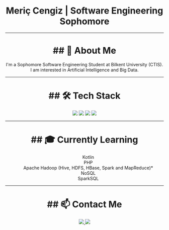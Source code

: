 <h1 align="center"> Meriç Cengiz | Software Engineering Sophomore </h1>

---

<h1 align="center">## 📌 About Me</h1>
<p align="center">I'm a Sophomore Software Engineering Student at Bilkent University (CTIS). I am interested in Artificial Intelligence and Big Data.
</p>

---
<h1 align="center">## 🛠 Tech Stack</h1>
<p align="center">
  <img src="https://img.shields.io/badge/Node.js-339933?style=for-the-badge&logo=node.js&logoColor=white"/>
  <img src="https://img.shields.io/badge/JavaScript-F7DF1E?style=for-the-badge&logo=javascript&logoColor=black"/>
  <img src="https://img.shields.io/badge/HTML5-E34F26?style=for-the-badge&logo=html5&logoColor=white"/>
  <img src="https://img.shields.io/badge/CSS3-1572B6?style=for-the-badge&logo=css3&logoColor=white"/>
</p>

---

<h1 align="center">## 🎓 Currently Learning</h1>
<ul style="list-style: none;" align="center">
  <li>Kotlin</li>
  <li>PHP</li> 
  <li>Apache Hadoop (Hive, HDFS, HBase, Spark and MapReduce)*</li>
  <li>NoSQL</li>
  <li>SparkSQL</li>
</ul>

---

<h1 align="center">## 📫 Contact Me</h1>
<p align="center">
  <a href="[https://www.linkedin.com/in/meric-cengiz](https://www.linkedin.com/public-profile/settings?lipi=urn%3Ali%3Apage%3Ad_flagship3_profile_self_edit_contact-info%3BwAM2XmbQQgOEOvLHdhrNvA%3D%3D)" target="_blank">
    <img src="https://img.shields.io/badge/LinkedIn-0A66C2?style=for-the-badge&logo=linkedin&logoColor=white"/>
  </a>
  <a href="mailto:meric.cengiz@ug.bilkent.edu.tr">
    <img src="https://img.shields.io/badge/Gmail-D14836?style=for-the-badge&logo=gmail&logoColor=white"/>
  </a>
</p>
